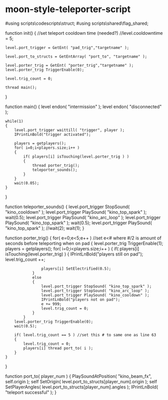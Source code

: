 # moon-style-teleporter-script


#using scripts\codescripts\struct;
#using scripts\shared\flag_shared;

function init()
{
	//set teleport cooldown time (needed?)
	//level.cooldowntime = 5;

	level.port_trigger = GetEnt( "pad_trig","targetname" );

	level.port_to_structs = GetEntArray( "port_to", "targetname" );
	
	level.porter_trig = GetEnt( "porter_trig","targetname" );
	level.porter_trig TriggerEnable(0);

	level.trig_count = 0;
	
	thread main(); 
}

function main()
{
	level endon( "intermission" ); 
	level endon( "disconnected" ); 

	while(1)
	{
		level.port_trigger waittill( "trigger", player );
		IPrintLnBold("trigger activated");

		players = getplayers(); 
		for( i=0;i<players.size;i++ )
		{
			if( players[i] isTouching(level.porter_trig ) )
			{
				thread porter_trig();
				teleporter_sounds();
			}
		}
		wait(0.05);
	}
}

function teleporter_sounds()
{
	level.port_trigger StopSound( "kino_cooldown" );
	level.port_trigger PlaySound( "kino_top_spark" ); 
	wait(0.5); 
	level.port_trigger PlaySound( "kino_arc_loop" ); 
	level.port_trigger PlaySound( "kino_top_spark" ); 
	wait(0.5); 
	level.port_trigger PlaySound( "kino_top_spark" ); 
	//wait(2);
	wait(1);
}

function porter_trig()
{
	for( e=0;e<5;e++ ) //set e<# where #/2 is amount of seconds before teleporting when on pad
	{
		level.porter_trig TriggerEnable(1);
		players = getplayers();
			for( i=0;i<players.size;i++ )
			{
				if( players[i] isTouching(level.porter_trig) )
				{
					IPrintLnBold("players still on pad");
					level.trig_count ++;

					players[i] SetElectrified(0.5);
				}
				else
				{
					level.port_trigger StopSound( "kino_top_spark" );
					level.port_trigger StopSound( "kino_arc_loop" );
					level.port_trigger PlaySound( "kino_cooldown" );
					IPrintLnBold("players not on pad");
					e += 999;
					level.trig_count = 0;
				}
			}
		level.porter_trig TriggerEnable(0);
		wait(0.5);

		if( level.trig_count == 5 ) //set this # to same one as line 63
		{
			level.trig_count = 0;
			players[i] thread port_to( i );
		}
	}
}

function port_to( player_num )
{
	PlaySoundAtPosition( "kino_beam_fx", self.origin );
	self SetOrigin( level.port_to_structs[player_num].origin ); 
	self SetPlayerAngles( level.port_to_structs[player_num].angles ); 
	IPrintLnBold( "teleport successful" );
}
